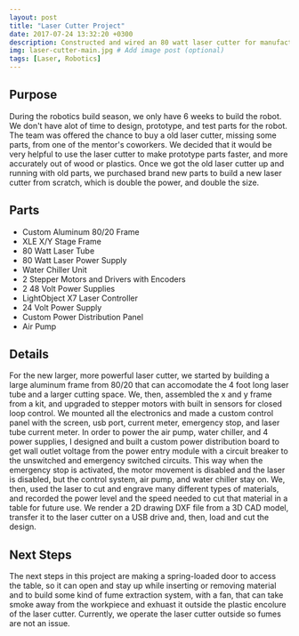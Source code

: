 ```yaml
---
layout: post
title: "Laser Cutter Project"
date: 2017-07-24 13:32:20 +0300
description: Constructed and wired an 80 watt laser cutter for manufacturing robot parts.  # Add post description (optional)
img: laser-cutter-main.jpg # Add image post (optional)
tags: [Laser, Robotics]
---
```


## Purpose
During the robotics build season, we only have 6 weeks to build the robot. We don't have alot of time to design, prototype, and test parts for the robot. The team was offered the chance to buy a old laser cutter, missing some parts, from one of the mentor's coworkers. We decided that it would be very helpful to use the laser cutter to make prototype parts faster, and more accurately out of wood or plastics. Once we got the old laser cutter up and running with old parts, we purchased brand new parts to build a new laser cutter from scratch, which is double the power, and double the size.

## Parts
* Custom Aluminum 80/20 Frame
* XLE X/Y Stage Frame
* 80 Watt Laser Tube
* 80 Watt Laser Power Supply
* Water Chiller Unit
* 2 Stepper Motors and Drivers with Encoders
* 2 48 Volt Power Supplies
* LightObject X7 Laser Controller
* 24 Volt Power Supply
* Custom Power Distribution Panel
* Air Pump

## Details
For the new larger, more powerful laser cutter, we started by building a large aluminum frame from 80/20 that can accomodate the 4 foot long laser tube and a larger cutting space. We, then, assembled the x and y frame from a kit, and upgraded to stepper motors with built in sensors for closed loop control. We mounted all the electronics and made a custom control panel with the screen, usb port, current meter, emergency stop, and laser tube current meter. In order to power the air pump, water chiller, and 4 power supplies, I designed and built a custom power distribution board to get wall outlet voltage from the power entry module with a circuit breaker to the unswitched and emergency switched circuits. This way when the emergency stop is activated, the motor movement is disabled and the laser is disabled, but the control system, air pump, and water chiller stay on. We, then, used the laser to cut and engrave many different types of materials, and recorded the power level and the speed needed to cut that material in a table for future use. We render a 2D drawing DXF file from a 3D CAD model, transfer it to the laser cutter on a USB drive and, then, load and cut the design. 

## Next Steps
The next steps in this project are making a spring-loaded door to access the table, so it can open and stay up while inserting or removing material and to build some kind of fume extraction system, with a fan, that can take smoke away from the workpiece and exhuast it outside the plastic encolure of the laser cutter.  Currently, we operate the laser cutter outside so fumes are not an issue.
